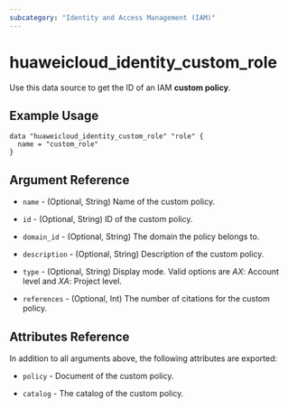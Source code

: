 ```yaml
---
subcategory: "Identity and Access Management (IAM)"
---
```


# huaweicloud\_identity\_custom\_role

Use this data source to get the ID of an IAM **custom policy**.

## Example Usage

```hcl
data "huaweicloud_identity_custom_role" "role" {
  name = "custom_role"
}
```

## Argument Reference

* `name` - (Optional, String) Name of the custom policy. 

* `id` - (Optional, String) ID of the custom policy.

* `domain_id` - (Optional, String) The domain the policy belongs to.

* `description` - (Optional, String) Description of the custom policy.

* `type` - (Optional, String) Display mode. Valid options are _AX_: Account level and _XA_: Project level.

* `references` - (Optional, Int) The number of citations for the custom policy.

## Attributes Reference

In addition to all arguments above, the following attributes are exported:

* `policy` - Document of the custom policy.

* `catalog` - The catalog of the custom policy.
